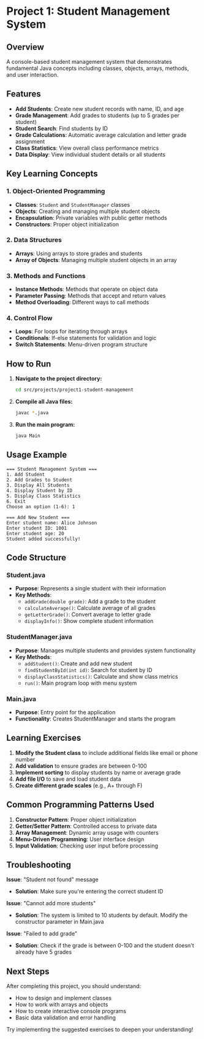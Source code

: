 # Project 1: Student Management System

## Overview
A console-based student management system that demonstrates fundamental Java concepts including classes, objects, arrays, methods, and user interaction.

## Features
- **Add Students**: Create new student records with name, ID, and age
- **Grade Management**: Add grades to students (up to 5 grades per student)
- **Student Search**: Find students by ID
- **Grade Calculations**: Automatic average calculation and letter grade assignment
- **Class Statistics**: View overall class performance metrics
- **Data Display**: View individual student details or all students

## Key Learning Concepts

### 1. Object-Oriented Programming
- **Classes**: `Student` and `StudentManager` classes
- **Objects**: Creating and managing multiple student objects
- **Encapsulation**: Private variables with public getter methods
- **Constructors**: Proper object initialization

### 2. Data Structures
- **Arrays**: Using arrays to store grades and students
- **Array of Objects**: Managing multiple student objects in an array

### 3. Methods and Functions
- **Instance Methods**: Methods that operate on object data
- **Parameter Passing**: Methods that accept and return values
- **Method Overloading**: Different ways to call methods

### 4. Control Flow
- **Loops**: For loops for iterating through arrays
- **Conditionals**: If-else statements for validation and logic
- **Switch Statements**: Menu-driven program structure

## How to Run

1. **Navigate to the project directory:**
   ```bash
   cd src/projects/project1-student-management
   ```

2. **Compile all Java files:**
   ```bash
   javac *.java
   ```

3. **Run the main program:**
   ```bash
   java Main
   ```

## Usage Example

```
=== Student Management System ===
1. Add Student
2. Add Grades to Student
3. Display All Students
4. Display Student by ID
5. Display Class Statistics
6. Exit
Choose an option (1-6): 1

=== Add New Student ===
Enter student name: Alice Johnson
Enter student ID: 1001
Enter student age: 20
Student added successfully!
```

## Code Structure

### Student.java
- **Purpose**: Represents a single student with their information
- **Key Methods**:
  - `addGrade(double grade)`: Add a grade to the student
  - `calculateAverage()`: Calculate average of all grades
  - `getLetterGrade()`: Convert average to letter grade
  - `displayInfo()`: Show complete student information

### StudentManager.java
- **Purpose**: Manages multiple students and provides system functionality
- **Key Methods**:
  - `addStudent()`: Create and add new student
  - `findStudentById(int id)`: Search for student by ID
  - `displayClassStatistics()`: Calculate and show class metrics
  - `run()`: Main program loop with menu system

### Main.java
- **Purpose**: Entry point for the application
- **Functionality**: Creates StudentManager and starts the program

## Learning Exercises

1. **Modify the Student class** to include additional fields like email or phone number
2. **Add validation** to ensure grades are between 0-100
3. **Implement sorting** to display students by name or average grade
4. **Add file I/O** to save and load student data
5. **Create different grade scales** (e.g., A+ through F)

## Common Programming Patterns Used

1. **Constructor Pattern**: Proper object initialization
2. **Getter/Setter Pattern**: Controlled access to private data
3. **Array Management**: Dynamic array usage with counters
4. **Menu-Driven Programming**: User interface design
5. **Input Validation**: Checking user input before processing

## Troubleshooting

**Issue**: "Student not found" message
- **Solution**: Make sure you're entering the correct student ID

**Issue**: "Cannot add more students"
- **Solution**: The system is limited to 10 students by default. Modify the constructor parameter in Main.java

**Issue**: "Failed to add grade"
- **Solution**: Check if the grade is between 0-100 and the student doesn't already have 5 grades

## Next Steps

After completing this project, you should understand:
- How to design and implement classes
- How to work with arrays and objects
- How to create interactive console programs
- Basic data validation and error handling

Try implementing the suggested exercises to deepen your understanding!
